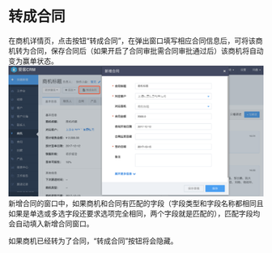 # 转成合同

在商机详情页，点击按钮“转成合同”，在弹出窗口填写相应合同信息后，可将该商机转为合同，保存合同后（如果开启了合同审批需合同审批通过后）该商机将自动变为赢单状态。![](/assets/转成合同01.png)新增合同的窗口中，如果商机和合同有匹配的字段（字段类型和字段名称都相同且如果是单选或多选字段还要求选项完全相同，两个字段就是匹配的），匹配字段均会自动填入新增合同窗口。

如果商机已经转为了合同，“转成合同”按钮将会隐藏。

